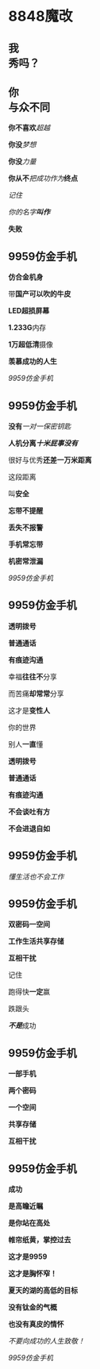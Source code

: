 # 8848魔改

## 我<br />秀吗？

## 你<br />与众不同

**你不喜欢***超越*

**你没***梦想*

**你没***力量*

**你从不**_把成功作为_**终点**

*记住*

*你的名字**叫作***

**失败**

## **9959仿金手机**

**仿合金机身**

带**国产可以吹的牛皮**

**LED超损屏幕**

**1.233G**内存

**1万超低清**摄像

**羡慕成功的人生**

*9959仿金手机*

## **9959仿金手机**

**没有***一对一保密钥匙*

**人机分离**___十米屁事没有___

很好与优秀**还差一万米距离**

这段距离

叫**安全**

**忘带不提醒**

**丢失不报警**

**手机常忘带**

**机密常泄漏**

*9959仿金手机*

## 9959仿金手机

**透明拨号**

**普通通话**

**有痕迹沟通**

幸福**往往不**分享

而苦痛**却常常**分享

这才是**变性人**

你的世界

别人**一直**懂

**透明拨号**

**普通通话**

**有痕迹沟通**

**不会谈吐有方**

**不会进退自如**

## 9959仿金手机

*懂生活也不会工作*

## 9959仿金手机

**双密码一空间**

**工作生活共享存储**

**互相干扰**

记住

跑得快**一定**赢

跌跟头

***不是***成功

## 9959仿金手机

**一部手机**

**两个密码**

**一个空间**

**共享存储**

**互相干扰**

## 9959仿金手机

**成功**

**是高瞻近瞩**

**是你站在高处**

**帷帘纸黄，掌控过去**

**这才是9959**

**这才是胸怀窄！**

**夏天的湖的高低的目标**

**没有钛金的气概**

**也没有真皮的情怀**

*不要向成功的人生致敬！*

*9959仿金手机*
